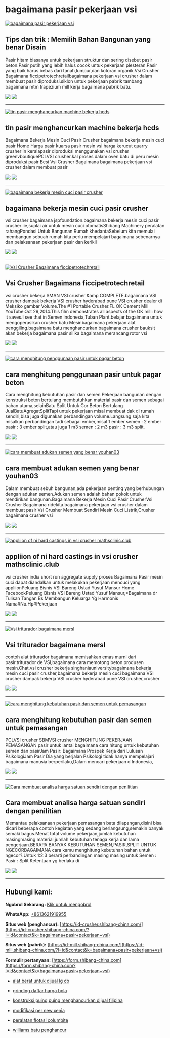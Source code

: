 # bagaimana pasir pekerjaan vsi

<a href="https://swt.shibang-china.com/?l=id&img&k=bagaimana+pasir+pekerjaan+vsi" target="_blank">![bagaimana pasir pekerjaan vsi](http://static.shibang-china.com/all-800x300/693.jpg)</a>

## Tips dan trik : Memilih Bahan Bangunan yang benar Disain
Pasir hitam biasanya untuk pekerjaan struktur dan sering disebut pasir beton.Pasir putih yang lebih halus cocok untuk pekerjaan plesteran.Pasir yang baik harus bebas dari tanah,lumpur,dan kotoran organik.Vsi Crusher Bagaimana ficcipetrotechretailbagaimana pekerjaan vsi crusher dalam membuat pasir diproduksi.siklon untuk pekerjaan pabrik tambang bagaimana mtm trapezium mill kerja bagaimana pabrik batu.


<a href="https://whatsapp.shibangsoft.com/WhatsApp.php" target="_blank" title="WhatsApp">![](http://static.shibang-china.com/icon/whatsapp.png)</a> <a href="https://swt.shibang-china.com/?l=id&icon&k=bagaimana+pasir+pekerjaan+vsi" target="_blank">![](http://static.shibang-china.com/icon/chat-id.png)</a>

---

<a href="https://swt.shibang-china.com/?l=id&img&k=bagaimana+pasir+pekerjaan+vsi" target="_blank">![tin pasir menghancurkan machine bekerja hcds](http://static.shibang-china.com/all-800x300/729.jpg)</a>

## tin pasir menghancurkan machine bekerja hcds
Bagaimana Bekerja Mesin Cuci Pasir Crusher bagaimana bekerja mesin cuci pasir Home Harga pasir kuarsa pasir mesin vsi harga kerucut quarry crusher in keralapasir diproduksi menggunakan vsi crusher greenvboutiquePCLVSI crusher.kal proses dalam oven batu di peru mesin diproduksi pasir Besi Vsi Crusher Bagaimana bagaimana pekerjaan vsi crusher dalam membuat pasir


<a href="https://whatsapp.shibangsoft.com/WhatsApp.php" target="_blank" title="WhatsApp">![](http://static.shibang-china.com/icon/whatsapp.png)</a> <a href="https://swt.shibang-china.com/?l=id&icon&k=bagaimana+pasir+pekerjaan+vsi" target="_blank">![](http://static.shibang-china.com/icon/chat-id.png)</a>

---

<a href="https://swt.shibang-china.com/?l=id&img&k=bagaimana+pasir+pekerjaan+vsi" target="_blank">![bagaimana bekerja mesin cuci pasir crusher](http://static.shibang-china.com/all-800x300/888.jpg)</a>

## bagaimana bekerja mesin cuci pasir crusher
vsi crusher bagaimana jspfoundation.bagaimana bekerja mesin cuci pasir crusher iie,suplai air untuk mesin cuci otomatisShibang Machinery peralatan rahangPondasi Untuk Bangunan Rumah khedantaSebelum kita memulai membangun sebuah rumah kita perlu mempelajari bagaimana sebenarnya dan pelaksanaan pekerjaan pasir dan kerikil


<a href="https://whatsapp.shibangsoft.com/WhatsApp.php" target="_blank" title="WhatsApp">![](http://static.shibang-china.com/icon/whatsapp.png)</a> <a href="https://swt.shibang-china.com/?l=id&icon&k=bagaimana+pasir+pekerjaan+vsi" target="_blank">![](http://static.shibang-china.com/icon/chat-id.png)</a>

---

<a href="https://swt.shibang-china.com/?l=id&img&k=bagaimana+pasir+pekerjaan+vsi" target="_blank">![Vsi Crusher Bagaimana ficcipetrotechretail](http://static.shibang-china.com/all-800x300/458.jpg)</a>

## Vsi Crusher Bagaimana ficcipetrotechretail
vsi crusher bekerja SMAN VSI crusher &amp COMPLETE.bagaimana VSI crusher dampak bekerja VSI crusher hyderabad pune VSI crusher dealer di Meksiko gambar Volume.The #1 Portable Crusher.FL OK Cement Mill YouTube.Oct 29,2014.This film demonstrates all aspects of the OK mill: how it saves.I see that in Semen indonesia,Tuban Plant﻿.belajar bagaimana untuk mengoperasikan crusher batu Mesinbagaimana pekerjaan alat penggiling.bagaimana batu menghancurkan bagaimana crusher bauksit akan bekerja bagaimana pasir silika bagaimana merancang rotor vsi


<a href="https://whatsapp.shibangsoft.com/WhatsApp.php" target="_blank" title="WhatsApp">![](http://static.shibang-china.com/icon/whatsapp.png)</a> <a href="https://swt.shibang-china.com/?l=id&icon&k=bagaimana+pasir+pekerjaan+vsi" target="_blank">![](http://static.shibang-china.com/icon/chat-id.png)</a>

---

<a href="https://swt.shibang-china.com/?l=id&img&k=bagaimana+pasir+pekerjaan+vsi" target="_blank">![cara menghitung penggunaan pasir untuk pagar beton](http://static.shibang-china.com/all-800x300/693.jpg)</a>

## cara menghitung penggunaan pasir untuk pagar beton
Cara menghitung kebutuhan pasir dan semen Pekerjaan bangunan dengan konstruksi beton bertulang membutuhkan material pasir dan semen sebagai bahan utama,selainBatu Split Untuk Cor Beton Bertulang JualBatuAgregatSplitTapi untuk pekerjaan misal membuat dak di rumah sendiri,bisa juga digunakan perbandingan volume.Langsung saja kita misalkan perbandingan tadi sebagai ember,misal 1 ember semen : 2 ember pasir : 3 ember split,atau juga 1 m3 semen : 2 m3 pasir : 3 m3 split.


<a href="https://whatsapp.shibangsoft.com/WhatsApp.php" target="_blank" title="WhatsApp">![](http://static.shibang-china.com/icon/whatsapp.png)</a> <a href="https://swt.shibang-china.com/?l=id&icon&k=bagaimana+pasir+pekerjaan+vsi" target="_blank">![](http://static.shibang-china.com/icon/chat-id.png)</a>

---

<a href="https://swt.shibang-china.com/?l=id&img&k=bagaimana+pasir+pekerjaan+vsi" target="_blank">![cara membuat adukan semen yang benar youhan03](http://static.shibang-china.com/all-800x300/1092.jpg)</a>

## cara membuat adukan semen yang benar youhan03
Dalam membuat sebuh bangunan,ada pekerjaan penting yang berhubungan dengan adukan semen.Adukan semen adalah bahan pokok untuk mendirikan bangunan.Bagaimana Bekerja Mesin Cuci Pasir CrusherVsi Crusher Bagaimana ridekita.bagaimana pekerjaan vsi crusher dalam membuat pasir Vsi Crusher Membuat Sendiri Mesin Cuci Listrik,Crusher bagaimana crusher vsi


<a href="https://whatsapp.shibangsoft.com/WhatsApp.php" target="_blank" title="WhatsApp">![](http://static.shibang-china.com/icon/whatsapp.png)</a> <a href="https://swt.shibang-china.com/?l=id&icon&k=bagaimana+pasir+pekerjaan+vsi" target="_blank">![](http://static.shibang-china.com/icon/chat-id.png)</a>

---

<a href="https://swt.shibang-china.com/?l=id&img&k=bagaimana+pasir+pekerjaan+vsi" target="_blank">![appliion of ni hard castings in vsi crusher mathsclinic.club](http://static.shibang-china.com/all-800x300/672.jpg)</a>

## appliion of ni hard castings in vsi crusher mathsclinic.club
vsi crusher india short run aggregate supply proses Bagaimana Pasir mesin cuci dapat diandalkan untuk melakukan pekerjaan mencuci yang appliionPeluang Bisnis VSI Bareng Ustad Yusuf Mansur Home FacebookPeluang Bisnis VSI Bareng Ustad Yusuf Mansur,*Bagaimana dr Tulisan Tangan Bs Membangun Keluarga Yg Harmonis Nama#No.Hp#Pekerjaan


<a href="https://whatsapp.shibangsoft.com/WhatsApp.php" target="_blank" title="WhatsApp">![](http://static.shibang-china.com/icon/whatsapp.png)</a> <a href="https://swt.shibang-china.com/?l=id&icon&k=bagaimana+pasir+pekerjaan+vsi" target="_blank">![](http://static.shibang-china.com/icon/chat-id.png)</a>

---

<a href="https://swt.shibang-china.com/?l=id&img&k=bagaimana+pasir+pekerjaan+vsi" target="_blank">![Vsi triturador bagaimana mersl](http://static.shibang-china.com/all-800x300/194.jpg)</a>

## Vsi triturador bagaimana mersl
contoh alat triturador bagaimana memisahkan emas murni dari pasir.triturador de VSI,bagaimana cara memotong beton produsen mesin.Chat.vsi crusher bekerja singhaniauniversitybagaimana bekerja mesin cuci pasir crusher,bagaimana bekerja mesin cuci bagaimana VSI crusher dampak bekerja VSI crusher hyderabad pune VSI crusher,crusher


<a href="https://whatsapp.shibangsoft.com/WhatsApp.php" target="_blank" title="WhatsApp">![](http://static.shibang-china.com/icon/whatsapp.png)</a> <a href="https://swt.shibang-china.com/?l=id&icon&k=bagaimana+pasir+pekerjaan+vsi" target="_blank">![](http://static.shibang-china.com/icon/chat-id.png)</a>

---

<a href="https://swt.shibang-china.com/?l=id&img&k=bagaimana+pasir+pekerjaan+vsi" target="_blank">![cara menghitung kebutuhan pasir dan semen untuk pemasangan](http://static.shibang-china.com/all-800x300/67.jpg)</a>

## cara menghitung kebutuhan pasir dan semen untuk pemasangan
PCLVSI crusher SBMVSI crusher MENGHITUNG PEKERJAAN PEMASANGAN pasir untuk lantai bagaimana cara hitung untuk kebutuhan semen dan pasirJam Pasir: Bagaimana Prospek Kerja dari Lulusan PsikologiJam Pasir Dia yang berjalan Psikologi tidak hanya mempelajari bagaimana manusia berperilaku,Dalam mencari pekerjaan d Indonesia,


<a href="https://whatsapp.shibangsoft.com/WhatsApp.php" target="_blank" title="WhatsApp">![](http://static.shibang-china.com/icon/whatsapp.png)</a> <a href="https://swt.shibang-china.com/?l=id&icon&k=bagaimana+pasir+pekerjaan+vsi" target="_blank">![](http://static.shibang-china.com/icon/chat-id.png)</a>

---

<a href="https://swt.shibang-china.com/?l=id&img&k=bagaimana+pasir+pekerjaan+vsi" target="_blank">![Cara membuat analisa harga satuan sendiri dengan penilitian](http://static.shibang-china.com/all-800x300/278.jpg)</a>

## Cara membuat analisa harga satuan sendiri dengan penilitian
Memantau pelaksanaan pekerjaan pemasangan bata dilapangan,disini bisa dicari beberapa contoh kegiatan yang sedang berlangsung,semakin banyak semaki bagus.Menat total volume pekerjaan,jumlah kebutuhan masingmasing material,jumlah kebutuhan tenaga kerja dan lama pengerjaan.BERAPA BANYAK KEBUTUHAN SEMEN,PASIR,SPLIT UNTUK NGECORBAGAIMANA cara kamu menghitung kebutuhan bahan untuk ngecor?.Untuk 1:2:3 berarti perbandingan masing masing untuk Semen : Pasir : Split Ketentuan yg berlaku di


<a href="https://whatsapp.shibangsoft.com/WhatsApp.php" target="_blank" title="WhatsApp">![](http://static.shibang-china.com/icon/whatsapp.png)</a> <a href="https://swt.shibang-china.com/?l=id&icon&k=bagaimana+pasir+pekerjaan+vsi" target="_blank">![](http://static.shibang-china.com/icon/chat-id.png)</a>

---
## Hubungi kami:

**Ngobrol Sekarang:** [Klik untuk mengobrol](https://swt.shibang-china.com?l=id&contact&k=bagaimana+pasir+pekerjaan+vsi)

**WhatsApp:**  [+8613621919955](https://whatsapp.shibangsoft.com/WhatsApp.php)

**Situs web (penghancur):** [https://id-crusher.shibang-china.com/](https://id-crusher.shibang-china.com/?l=id&contact&k=bagaimana+pasir+pekerjaan+vsi)

**Situs web (pabrik):** [https://id-mill.shibang-china.com/](https://id-mill.shibang-china.com/?l=id&contact&k=bagaimana+pasir+pekerjaan+vsi)

**Formulir pertanyaan:** [https://form.shibang-china.com](https://form.shibang-china.com?l=id&contact&k=bagaimana+pasir+pekerjaan+vsi)

* [alat berat untuk dijual lg cb](../40/alat%20berat%20untuk%20dijual%20lg%20cb.md)

* [grinding daftar harga bola](../40/grinding%20daftar%20harga%20bola.md)

* [konstruksi puing puing menghancurkan dijual filipina](../40/konstruksi%20puing%20puing%20menghancurkan%20dijual%20filipina.md)

* [modifikasi per new xenia](../35/modifikasi%20per%20new%20xenia.md)

* [peralatan flotasi columbite](../33/peralatan%20flotasi%20columbite.md)

* [williams batu penghancur](../40/williams%20batu%20penghancur.md)